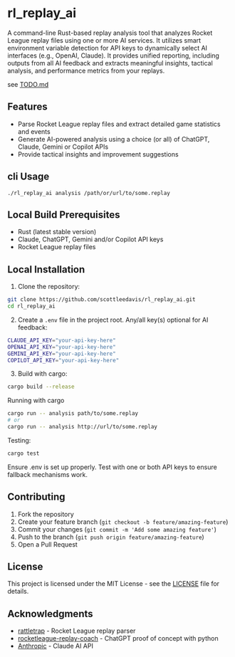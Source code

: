 # rl_replay_ai

A command-line Rust-based replay analysis tool that analyzes Rocket League replay files using one or more AI services.  It utilizes smart environment variable detection for API keys to dynamically select AI interfaces (e.g., OpenAI, Claude).
It provides unified reporting, including outputs from all AI feedback and extracts meaningful insights, tactical analysis, and performance metrics from your replays.

see [TODO.md](TODO.md)

## Features

- Parse Rocket League replay files and extract detailed game statistics and events
- Generate AI-powered analysis using a choice (or all) of ChatGPT, Claude, Gemini or Copilot APIs
- Provide tactical insights and improvement suggestions

## cli Usage

```
./rl_replay_ai analysis /path/or/url/to/some.replay
```

## Local Build Prerequisites

- Rust (latest stable version)
- Claude, ChatGPT, Gemini and/or Copilot API keys
- Rocket League replay files

## Local Installation

1. Clone the repository:
```bash
git clone https://github.com/scottleedavis/rl_replay_ai.git
cd rl_replay_ai
```

2. Create a `.env` file in the project root.  Any/all key(s) optional for AI feedback:
```bash
CLAUDE_API_KEY="your-api-key-here"
OPENAI_API_KEY="your-api-key-here"
GEMINI_API_KEY="your-api-key-here"
COPILOT_API_KEY="your-api-key-here"
```

3. Build with cargo:
```bash
cargo build --release
```

Running with cargo
```bash
cargo run -- analysis path/to/some.replay
# or
cargo run -- analysis http://url/to/some.replay
```

Testing:
```bash
cargo test
```

Ensure .env is set up properly.
Test with one or both API keys to ensure fallback mechanisms work.


## Contributing

1. Fork the repository
2. Create your feature branch (`git checkout -b feature/amazing-feature`)
3. Commit your changes (`git commit -m 'Add some amazing feature'`)
4. Push to the branch (`git push origin feature/amazing-feature`)
5. Open a Pull Request

## License

This project is licensed under the MIT License - see the [LICENSE](LICENSE) file for details.

## Acknowledgments

- [rattletrap](https://github.com/tfausak/rattletrap) - Rocket League replay parser
- [rocketleague-replay-coach](https://github.com/scottleedavis/rocketleague-replay-coach) - ChatGPT proof of concept with python
- [Anthropic](https://anthropic.com) - Claude AI API
